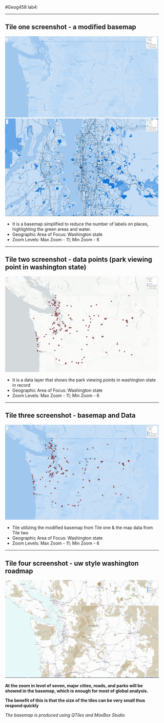 #Geog458 lab4:
___

## Tile one screenshot - a modified basemap
![](/img/basemap.jpg)
![](/img/base1.jpg)

- It is a basemap simplified to reduce the number of labels on places, highlighting the green areas and water.
- Geographic Area of Focus: Washington state
- Zoom Levels: Max Zoom - 11; Min Zoom - 6
___
## Tile two screenshot - data points (park viewing point in washington state)
![](/img/data.jpg)

- It is a data layer that shows the park viewing points in washington state in record
- Geographic Area of Focus: Washington state
- Zoom Levels: Max Zoom - 11; Min Zoom - 6

___
## Tile three screenshot - basemap and Data
![](/img/basemapdata.jpg)

-  Tile utilizing the modified basemap from Tile one & the map data from Tile two
- Geographic Area of Focus: Washington state
- Zoom Levels: Max Zoom - 11; Min Zoom - 6
___
## Tile four screenshot - uw style washington roadmap
![](/img/uw.jpg)


**At the zoom in level of seven, major cities, roads, and parks will be showed in the basemap, which is enough for most of global analysis.**

**The benefit of this is that the size of the tiles can be very small thus respond quickly**

*The basemap is produced using QTiles and MaxBox Studio*

